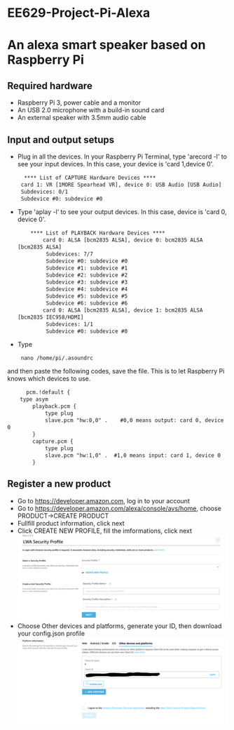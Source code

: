 # EE629-Project-Pi-Alexa

An alexa smart speaker based on Raspberry Pi
===
Required hardware
---
* Raspberry Pi 3, power cable and a monitor
* An USB 2.0 microphone with a build-in sound card
* An external speaker with 3.5mm audio cable

Input and output setups
---
* Plug in all the devices. In your Raspberry Pi Terminal, type 'arecord -l' to see your input devices. In this case, your device is 'card 1,device 0'. 

        **** List of CAPTURE Hardware Devices ****    
       card 1: VR [1MORE Spearhead VR], device 0: USB Audio [USB Audio]    
       Subdevices: 0/1    
       Subdevice #0: subdevice #0    
* Type 'aplay -l‘ to see your output devices. In this case, device is 'card 0, device 0'.

          **** List of PLAYBACK Hardware Devices ****
              card 0: ALSA [bcm2835 ALSA], device 0: bcm2835 ALSA [bcm2835 ALSA]
               Subdevices: 7/7
               Subdevice #0: subdevice #0
               Subdevice #1: subdevice #1
               Subdevice #2: subdevice #2
               Subdevice #3: subdevice #3
               Subdevice #4: subdevice #4
               Subdevice #5: subdevice #5
               Subdevice #6: subdevice #6
              card 0: ALSA [bcm2835 ALSA], device 1: bcm2835 ALSA [bcm2835 IEC958/HDMI]
               Subdevices: 1/1
               Subdevice #0: subdevice #0
* Type

       nano /home/pi/.asoundrc
 and then paste the following codes, save the file. This is to let Raspberry Pi knows which devices to use.

          pcm.!default {
        type asym
            playback.pcm {
                type plug
                slave.pcm "hw:0,0" .    #0,0 means output: card 0, device 0 
            }
            capture.pcm {
                type plug
                slave.pcm "hw:1,0" .  #1,0 means input: card 1, device 0 
            }
            
Register a new product
---
* Go to https://developer.amazon.com, log in to your account
* Go to https://developer.amazon.com/alexa/console/avs/home, choose PRODUCT->CREATE PRODUCT
* Fullfill product information, click next
* Click CREATE NEW PROFILE, fill the imformations, click next
![Image text](https://github.com/JCLiLC/EE629-Project-Pi-Alexa/blob/master/images/Screen%20Shot%202019-04-29%20at%204.33.39%20PM.png)
* Choose Other devices and platforms, generate your ID, then download your config.json profile
![Image text](https://github.com/JCLiLC/EE629-Project-Pi-Alexa/blob/master/images/Screen%20Shot%202019-04-29%20at%204.37.28%20PM.png)


